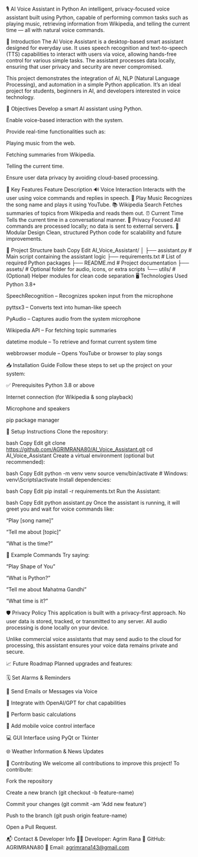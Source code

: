 🎙️ AI Voice Assistant in Python
An intelligent, privacy-focused voice assistant built using Python, capable of performing common tasks such as playing music, retrieving information from Wikipedia, and telling the current time — all with natural voice commands.

🧠 Introduction
The AI Voice Assistant is a desktop-based smart assistant designed for everyday use. It uses speech recognition and text-to-speech (TTS) capabilities to interact with users via voice, allowing hands-free control for various simple tasks. The assistant processes data locally, ensuring that user privacy and security are never compromised.

This project demonstrates the integration of AI, NLP (Natural Language Processing), and automation in a simple Python application. It’s an ideal project for students, beginners in AI, and developers interested in voice technology.

🎯 Objectives
Develop a smart AI assistant using Python.

Enable voice-based interaction with the system.

Provide real-time functionalities such as:

Playing music from the web.

Fetching summaries from Wikipedia.

Telling the current time.

Ensure user data privacy by avoiding cloud-based processing.

🚀 Key Features
Feature	Description
🔊 Voice Interaction	Interacts with the user using voice commands and replies in speech.
🎵 Play Music	Recognizes the song name and plays it using YouTube.
📚 Wikipedia Search	Fetches summaries of topics from Wikipedia and reads them out.
⏰ Current Time	Tells the current time in a conversational manner.
🔐 Privacy Focused	All commands are processed locally; no data is sent to external servers.
🧩 Modular Design	Clean, structured Python code for scalability and future improvements.

🧱 Project Structure
bash
Copy
Edit
AI_Voice_Assistant/
│
├── assistant.py           # Main script containing the assistant logic
├── requirements.txt       # List of required Python packages
├── README.md              # Project documentation
├── assets/                # Optional folder for audio, icons, or extra scripts
└── utils/                 # (Optional) Helper modules for clean code separation
🖥️ Technologies Used
Python 3.8+

SpeechRecognition – Recognizes spoken input from the microphone

pyttsx3 – Converts text into human-like speech

PyAudio – Captures audio from the system microphone

Wikipedia API – For fetching topic summaries

datetime module – To retrieve and format current system time

webbrowser module – Opens YouTube or browser to play songs

📥 Installation Guide
Follow these steps to set up the project on your system:

✅ Prerequisites
Python 3.8 or above

Internet connection (for Wikipedia & song playback)

Microphone and speakers

pip package manager

🔧 Setup Instructions
Clone the repository:

bash
Copy
Edit
git clone https://github.com/AGRIMRANA80/AI_Voice_Assistant.git
cd AI_Voice_Assistant
Create a virtual environment (optional but recommended):

bash
Copy
Edit
python -m venv venv
source venv/bin/activate  # Windows: venv\Scripts\activate
Install dependencies:

bash
Copy
Edit
pip install -r requirements.txt
Run the Assistant:

bash
Copy
Edit
python assistant.py
Once the assistant is running, it will greet you and wait for voice commands like:

“Play [song name]”

“Tell me about [topic]”

“What is the time?”

🧪 Example Commands
Try saying:

“Play Shape of You”

“What is Python?”

“Tell me about Mahatma Gandhi”

“What time is it?”

🛡️ Privacy Policy
This application is built with a privacy-first approach. No user data is stored, tracked, or transmitted to any server. All audio processing is done locally on your device.

Unlike commercial voice assistants that may send audio to the cloud for processing, this assistant ensures your voice data remains private and secure.

📈 Future Roadmap
Planned upgrades and features:

🗓️ Set Alarms & Reminders

📧 Send Emails or Messages via Voice

🧠 Integrate with OpenAI/GPT for chat capabilities

🧮 Perform basic calculations

📱 Add mobile voice control interface

💻 GUI Interface using PyQt or Tkinter

🌐 Weather Information & News Updates

🤝 Contributing
We welcome all contributions to improve this project! To contribute:

Fork the repository

Create a new branch (git checkout -b feature-name)

Commit your changes (git commit -am 'Add new feature')

Push to the branch (git push origin feature-name)

Open a Pull Request.

📬 Contact & Developer Info
👨‍💻 Developer: Agrim Rana
🐙 GitHub: AGRIMRANA80
📧 Email: agrimrana143@gmail.com

